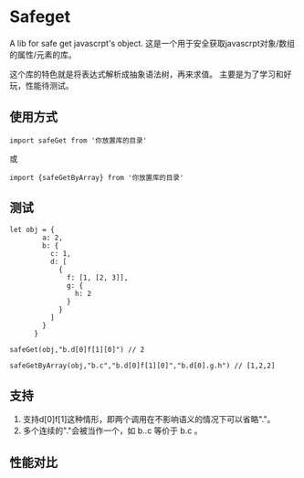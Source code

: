 # Safeget
A lib for safe get javascrpt's object.
这是一个用于安全获取javascrpt对象/数组的属性/元素的库。

这个库的特色就是将表达式解析成抽象语法树，再来求值。
主要是为了学习和好玩，性能待测试。

## 使用方式

```import safeGet from '你放置库的目录'```

或

```import {safeGetByArray} from '你放置库的目录'```
## 测试
```
let obj = {
        a: 2,
        b: {
          c: 1,
          d: [
            {
              f: [1, [2, 3]],
              g: {
                h: 2
              }
            }
          ]
        }
      }
```

```
safeGet(obj,"b.d[0]f[1][0]") // 2

safeGetByArray(obj,"b.c","b.d[0]f[1][0]","b.d[0].g.h") // [1,2,2]
```
## 支持

1. 支持d[0]f[1]这种情形，即两个调用在不影响语义的情况下可以省略"."。
2. 多个连续的"."会被当作一个，如 b..c 等价于 b.c 。

## 性能对比
